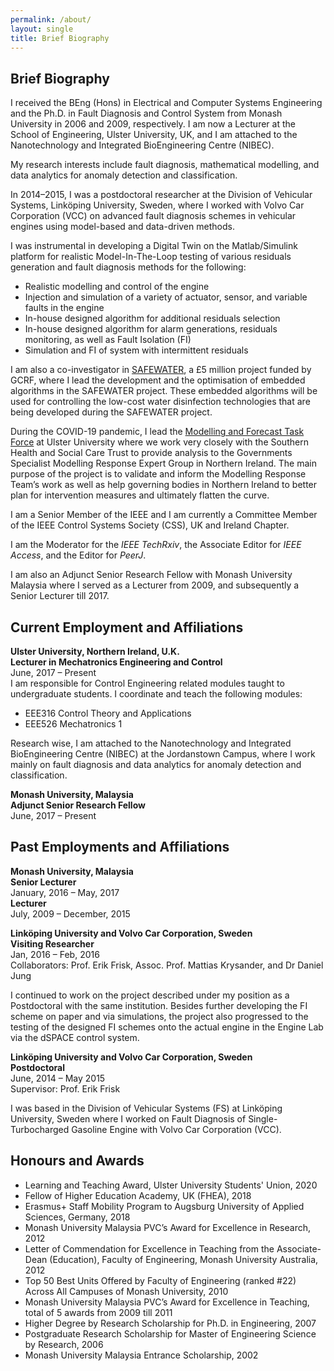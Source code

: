 ```yaml
---
permalink: /about/
layout: single
title: Brief Biography
---
```


## Brief Biography ##
I received the BEng (Hons) in Electrical and Computer Systems Engineering and the Ph.D. in Fault Diagnosis and Control System from Monash University in 2006 and 2009, respectively. I am now a Lecturer at the School of Engineering, Ulster University, UK, and I am attached to the Nanotechnology and Integrated BioEngineering Centre (NIBEC).

My research interests include fault diagnosis, mathematical modelling, and data analytics for anomaly detection and classification.

In 2014–2015, I was a postdoctoral researcher at the Division of Vehicular Systems, Linköping University, Sweden, where I worked with Volvo Car Corporation (VCC) on advanced fault diagnosis schemes in vehicular engines using model-based and data-driven methods.

I was instrumental in developing a Digital Twin on the Matlab/Simulink platform for realistic Model-In-The-Loop testing of various residuals generation and fault diagnosis methods for the following:
* Realistic modelling and control of the engine
* Injection and simulation of a variety of actuator, sensor, and variable faults in the engine
* In-house designed algorithm for additional residuals selection
* In-house designed algorithm for alarm generations, residuals monitoring, as well as Fault Isolation (FI)
* Simulation and FI of system with intermittent residuals

I am also a co-investigator in [SAFEWATER](https://www.safewater-research.com), a £5 million project funded by GCRF, where I lead the development and the optimisation of embedded algorithms in the SAFEWATER project. These embedded algorithms will be used for controlling the low-cost water disinfection technologies that are being developed during the SAFEWATER project.

During the COVID-19 pandemic, I lead the [Modelling and Forecast Task Force](https://www.ulster.ac.uk/coronavirus/research/innovation/modelling-the-transmission-dynamics-of-covid-19) at Ulster University where we work very closely with the Southern Health and Social Care Trust to provide analysis to the Governments Specialist Modelling Response Expert Group in Northern Ireland. The main purpose of the project is to validate and inform the Modelling Response Team’s work as well as help governing bodies in Northern Ireland to better plan for intervention measures and ultimately flatten the curve.

I am a Senior Member of the IEEE and I am currently a Committee Member of the IEEE Control Systems Society (CSS), UK and Ireland Chapter. 

I am the Moderator for the *IEEE TechRxiv*, the Associate Editor for *IEEE Access*, and the Editor for *PeerJ*.

I am also an Adjunct Senior Research Fellow with Monash University Malaysia where I served as a Lecturer from 2009, and subsequently a Senior Lecturer till 2017.

<!-- 
## Education ##
**Monash University, Malaysia**
* Ph.D. Candidate, Control Engineering and Fault Diagnosis, 2009  
Thesis: “Advancements In Robust Fault Reconstruction Using Sliding Mode Observers” 
* B.Eng (Hons), Electrical and Computer Systems Engineering, 2006 /*
-->

## Current Employment and Affiliations ##
**Ulster University, Northern Ireland, U.K.**  
**Lecturer in Mechatronics Engineering and Control**  
June, 2017 – Present  
I am responsible for Control Engineering related modules taught to undergraduate students. I coordinate and teach the following modules:
* EEE316 Control Theory and Applications
* EEE526 Mechatronics 1

Research wise, I am attached to the Nanotechnology and Integrated BioEngineering Centre (NIBEC) at the Jordanstown Campus, where I work mainly on fault diagnosis and data analytics for anomaly detection and classification.     

**Monash University, Malaysia**  
**Adjunct Senior Research Fellow**  
June, 2017 – Present


## Past Employments and Affiliations ##
**Monash University, Malaysia**  
**Senior Lecturer**  
January, 2016 – May, 2017  
**Lecturer**  
July, 2009 – December, 2015

<!--
I was responsible as the coordinator of a few units related to Control Engineering for various disciplines offered at the campus. I developed a new unit, ECE3062 Electronic Systems and Control, which is offered at both Monash University Malaysia and Australia campuses. I was an active researcher especially in the area of Fault Diagnosis with quality publications in international peer-reviewed journal articles, including the prestigious Automatica. I also conducted trainings and am involved in a few consulting projects with the industry. I have taught the following units: 
* ECE2061 Analogue Circuits, 2016 – 2017 
* ECE2031 Circuits and Control, 2015
* ECE3062 Electronic Systems & Control (a unit I developed for Monash), 2011 – 2013
* ENG1030 Electrical Systems, 2011 – 2013
* ECE2021 Electromagnetism, 2010 – 2012, 2015 – 2016
* MEC3457 Systems and Control, 2010 – 2011
* ECE3031 Control Systems, 2010
* ENG1020 Engineering Structures, 2009
* ENG1060 Computing for Engineers, 2006 – 2009
-->

**Linköping University and Volvo Car Corporation, Sweden**  
**Visiting Researcher**  
Jan, 2016 – Feb, 2016  
Collaborators: Prof. Erik Frisk, Assoc. Prof. Mattias Krysander, and Dr Daniel Jung

I continued to work on the project described under my position as a Postdoctoral with the same institution. Besides further developing the FI scheme on paper and via simulations, the project also progressed to the testing of the designed FI schemes onto the actual engine in the Engine Lab via the dSPACE control system. 

**Linköping University and Volvo Car Corporation, Sweden**  
**Postdoctoral**  
June, 2014 – May 2015  
Supervisor: Prof. Erik Frisk 

I was based in the Division of Vehicular Systems (FS) at Linköping University, Sweden where I worked on Fault Diagnosis of Single-Turbocharged Gasoline Engine with Volvo Car Corporation (VCC). 

<!--
I also developed the GUI-based Simulation Environment (Digital Twin) on Matlab and Simulink to be used by VCC for the following: 
* Realistic modelling and control of the engine 
* Injection and simulation of a variety of actuator, sensor and variable faults in the engine 
* In-house designed algorithm for additional residuals selection 
* In-house designed algorithms for alarm generations, residuals monitoring as well as Fault Isolation (FI) 
* Simulation and FI of system with intermittent residuals 
-->


## Honours and Awards ##
* Learning and Teaching Award, Ulster University Students' Union, 2020
* Fellow of Higher Education Academy, UK (FHEA), 2018
* Erasmus+ Staff Mobility Program to Augsburg University of Applied Sciences, Germany, 2018
* Monash University Malaysia PVC’s Award for Excellence in Research, 2012 
* Letter of Commendation for Excellence in Teaching from the Associate-Dean (Education), Faculty of Engineering, Monash University Australia, 2012 
* Top 50 Best Units Offered by Faculty of Engineering (ranked #22) Across All Campuses of Monash University, 2010 
* Monash University Malaysia PVC’s Award for Excellence in Teaching, total of 5 awards from 2009 till 2011
* Higher Degree by Research Scholarship for Ph.D. in Engineering, 2007
* Postgraduate Research Scholarship for Master of Engineering Science by Research, 2006 
* Monash University Malaysia Entrance Scholarship, 2002

